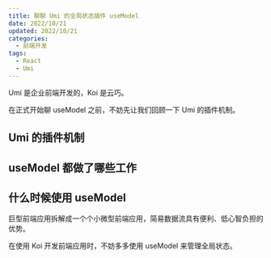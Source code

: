 ```yaml
---
title: 聊聊 Umi 的全局状态插件 useModel
date: 2022/10/21
updated: 2022/10/21
categories:
  - 前端开发
tags:
  - React
  - Umi
---
```


Umi 是企业前端开发的，Koi 是云巧。

在正式开始聊 useModel 之前，不妨先让我们回顾一下 Umi 的插件机制。

## Umi 的插件机制

## useModel 都做了哪些工作

## 什么时候使用 useModel

巨型前端应用拆解成一个个小微型前端应用，简易数据流具有便利、低心智负担的优势。

在使用 Koi 开发前端应用时，不妨多多使用 useModel 来管理全局状态。

